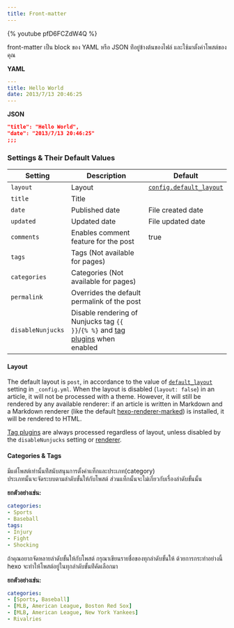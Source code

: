 ```yaml
---
title: Front-matter
---
```


{% youtube pfD6FCZdW4Q %}

front-matter เป็น block ของ YAML หรือ JSON ท่ีอยู่ข้างต้นของไฟล์ 
และใช้มาตั้งค่าโพสต์ของคุณ

**YAML**
``` yaml
---
title: Hello World
date: 2013/7/13 20:46:25
---
```

**JSON**
``` json
"title": "Hello World",
"date": "2013/7/13 20:46:25"
;;;
```

### Settings & Their Default Values

Setting | Description | Default
--- | --- | ---
`layout` | Layout | [`config.default_layout`](/th/docs/configuration#Writing)
`title` | Title |
`date` | Published date | File created date
`updated` | Updated date | File updated date
`comments` | Enables comment feature for the post | true
`tags` | Tags (Not available for pages) |
`categories` | Categories (Not available for pages) |
`permalink` | Overrides the default permalink of the post |
`disableNunjucks` | Disable rendering of Nunjucks tag `{{ }}`/`{% %}` and [tag plugins](/docs/tag-plugins) when enabled

#### Layout

The default layout is `post`, in accordance to the value of [`default_layout`]((/docs/configuration#Writing)) setting in `_config.yml`. When the layout is disabled (`layout: false`) in an article, it will not be processed with a theme. However, it will still be rendered by any available renderer: if an article is written in Markdown and a Markdown renderer (like the default [hexo-renderer-marked](https://github.com/hexojs/hexo-renderer-marked)) is installed, it will be rendered to HTML.

[Tag plugins](/docs/tag-plugins) are always processed regardless of layout, unless disabled by the `disableNunjucks` setting or [renderer](/api/renderer#Disable-Nunjucks-tags).

#### Categories & Tags

มีแต่โพสต์เท่านั้นท่ีสนับสนุนการตั้งค่าแท็กและประเภท(category)  
ประเภทนั้นจะจัดระบบตามลำดับขั้นให้กับโพสต์ 
ส่วนแท็กนั้นจะไม่เกี่ยวกับเรื่องลำดับขั้นนั้น 
 

**ยกตัวอย่างเช่น:**

``` yaml
categories:
- Sports
- Baseball
tags:
- Injury
- Fight
- Shocking
```

ถ้าคุณอยากจัดหลายลำดับขั้นให้กับโพสต์ กรุณาเขียนรายชื่อของทุกลำดับขั้นให้ 
ด้วยการกระทำอย่างนี้  hexo จะทำให้โพสต์อยู่ในทุกลำดับขั้นท่ีคัดเลือกมา

**ยกตัวอย่างเช่น:**

``` yaml
categories:
- [Sports, Baseball]
- [MLB, American League, Boston Red Sox]
- [MLB, American League, New York Yankees]
- Rivalries
```
